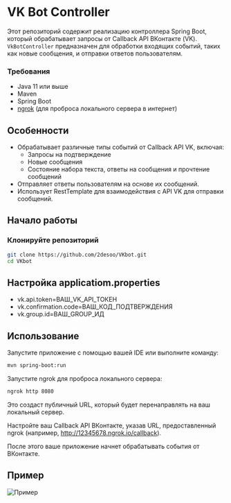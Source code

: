 # VK Bot Controller

Этот репозиторий содержит реализацию контроллера Spring Boot, который обрабатывает запросы от Callback API ВКонтакте (VK). `VkBotController` предназначен для обработки входящих событий, таких как новые сообщения, и отправки ответов пользователям.

### Требования

- Java 11 или выше
- Maven
- Spring Boot
- [ngrok](https://ngrok.com/) (для проброса локального сервера в интернет)

## Особенности

- Обрабатывает различные типы событий от Callback API VK, включая:
  - Запросы на подтверждение
  - Новые сообщения
  - Состояние набора текста, ответы на сообщения и прочтение сообщений
- Отправляет ответы пользователям на основе их сообщений.
- Использует RestTemplate для взаимодействия с API VK для отправки сообщений.

## Начало работы

### Клонируйте репозиторий

```bash
git clone https://github.com/2desoo/VKbot.git
cd VKbot
```
## Настройка applicatiom.properties
- vk.api.token=ВАШ_VK_API_ТОКЕН
- vk.confirmation.code=ВАШ_КОД_ПОДТВЕРЖДЕНИЯ
- vk.group.id=ВАШ_GROUP_ИД

## Использование
Запустите приложение с помощью вашей IDE или выполните команду:

```bash
mvn spring-boot:run
```
Запустите ngrok для проброса локального сервера:

```bash
ngrok http 8080
```
Это создаст публичный URL, который будет перенаправлять на ваш локальный сервер.

Настройте ваш Callback API ВКонтакте, указав URL, предоставленный ngrok (например, http://12345678.ngrok.io/callback).

После этого ваше приложение начнет обрабатывать события от ВКонтакте.

## Пример
![Пример](https://i.imgur.com/2IgfjOZ.png)

